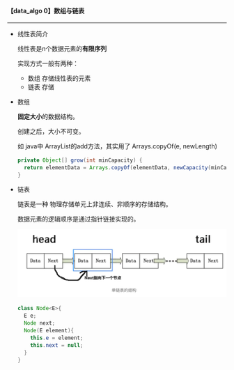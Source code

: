 #### 	【data_algo 0】数组与链表

--------------------

* 线性表简介

  线性表是n个数据元素的**有限序列**

  实现方式一般有两种：

  - 数组 存储线性表的元素
  - 链表 存储

* 数组

  **固定大小**的数据结构。

  创建之后，大小不可变。

  如 java中 ArrayList的add方法，其实用了 Arrays.copyOf(e, newLength)

  ```java
  private Object[] grow(int minCapacity) {
    return elementData = Arrays.copyOf(elementData, newCapacity(minCapacity));
  }
  ```

* 链表

  链表是一种 物理存储单元上非连续、非顺序的存储结构。

  数据元素的逻辑顺序是通过指针链接实现的。

  <img src="imgs/image-20210806153532344.png" alt="image-20210806153532344" style="zoom:50%;" />

  ```java
  class Node<E>{
    E e;
    Node next;
    Node(E element){
      this.e = element;
      this.next = null;
    }
  }
  ```

  